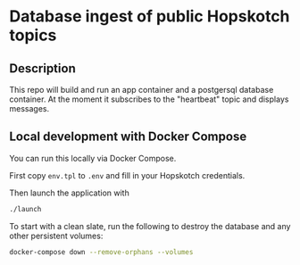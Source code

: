# Database ingest of public Hopskotch topics

## Description

This repo will build and run an app container and a postgersql database container. At the moment it subscribes to the "heartbeat" topic and displays messages.

## Local development with Docker Compose

You can run this locally via Docker Compose.

First copy `env.tpl` to `.env` and fill in your Hopskotch credentials.

Then launch the application with

```bash
./launch
```

To start with a clean slate, run the following to destroy the database and any other persistent volumes:

```bash
docker-compose down --remove-orphans --volumes
```
